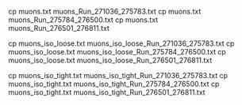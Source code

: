 

cp muons.txt muons_Run_271036_275783.txt
cp muons.txt muons_Run_275784_276500.txt
cp muons.txt muons_Run_276501_276811.txt


cp muons_iso_loose.txt muons_iso_loose_Run_271036_275783.txt
cp muons_iso_loose.txt muons_iso_loose_Run_275784_276500.txt
cp muons_iso_loose.txt muons_iso_loose_Run_276501_276811.txt


cp muons_iso_tight.txt muons_iso_tight_Run_271036_275783.txt
cp muons_iso_tight.txt muons_iso_tight_Run_275784_276500.txt
cp muons_iso_tight.txt muons_iso_tight_Run_276501_276811.txt


